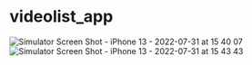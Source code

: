 # videolist_app

![Simulator Screen Shot - iPhone 13 - 2022-07-31 at 15 40 07](https://user-images.githubusercontent.com/46837759/182027350-8470d7ee-0517-40f3-9c02-a05c4034f5d4.png)
![Simulator Screen Shot - iPhone 13 - 2022-07-31 at 15 43 43](https://user-images.githubusercontent.com/46837759/182027353-7f85a5b2-b174-40b7-8138-0ea29a706eee.png)
